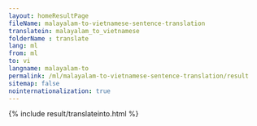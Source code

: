 ```yaml
---
layout: homeResultPage
fileName: malayalam-to-vietnamese-sentence-translation
translatein: malayalam_to_vietnamese
folderName : translate
lang: ml
from: ml
to: vi
langname: malayalam-to
permalink: /ml/malayalam-to-vietnamese-sentence-translation/result
sitemap: false
nointernationalization: true
---
```

{% include result/translateinto.html %}

<script src="/js/result/translation.js" data-foldername="{{page.folderName}}" data-lang="{{page.lang}}"></script>

